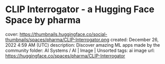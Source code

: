 # CLIP Interrogator - a Hugging Face Space by pharma

cover: https://thumbnails.huggingface.co/social-thumbnails/spaces/pharma/CLIP-Interrogator.png
created: December 26, 2022 4:59 AM (UTC)
description: Discover amazing ML apps made by the community
folder: AI Systems / AI | Image | Unsorted
tags: ai image
url: https://huggingface.co/spaces/pharma/CLIP-Interrogator